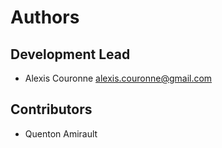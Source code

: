# Authors

## Development Lead

* Alexis Couronne <alexis.couronne@gmail.com>


## Contributors

* Quenton Amirault
